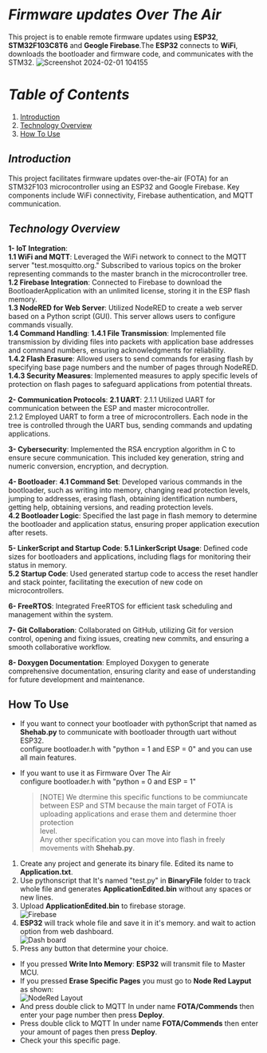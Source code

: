 # _Firmware updates Over The Air_
This project is to enable remote firmware updates using **ESP32**, **STM32F103C8T6** and **Geogle Firebase**.The **ESP32** connects to **WiFi**, downloads the bootloader and firmware code, and communicates with the STM32.
![Screenshot 2024-02-01 104155](https://github.com/ShehabAldeenMo/Fireware-Over-The-Air/assets/114957788/b0d02c6f-00ba-4343-941e-dbdb82eed83a)


# _Table of Contents_
1. [Introduction](#Introduction)
2. [Technology Overview](#Technology-Overview)
3. [How To Use](#How-To-Use)

## _**Introduction**_
This project facilitates firmware updates over-the-air (FOTA) for an STM32F103 microcontroller using an ESP32 and Google Firebase. Key components include WiFi connectivity, Firebase authentication, and MQTT communication.<br /> 

## _Technology Overview_
**1- IoT Integration**:<br /> 
**1.1 WiFi and MQTT**: Leveraged the WiFi network to connect to the MQTT server "test.mosquitto.org." Subscribed to various topics on the broker representing commands to the master branch in the microcontroller tree.<br /> 
**1.2 Firebase Integration**: Connected to Firebase to download the BootloaderApplication with an unlimited license, storing it in the ESP flash memory.<br /> 
**1.3 NodeRED for Web Server**: Utilized NodeRED to create a web server based on a Python script (GUI). This server allows users to configure commands visually.<br /> 
**1.4 Command Handling**:
**1.4.1 File Transmission**: Implemented file transmission by dividing files into packets with application base addresses and command numbers, ensuring acknowledgments for reliability.<br /> 
**1.4.2 Flash Erasure**: Allowed users to send commands for erasing flash by specifying base page numbers and the number of pages through NodeRED.<br /> 
**1.4.3 Security Measures**: Implemented measures to apply specific levels of protection on flash pages to safeguard applications from potential threats.<br /> 

**2- Communication Protocols**:
**2.1 UART**: 
2.1.1 Utilized UART for communication between the ESP and master microcontroller.<br /> 
2.1.2 Employed UART to form a tree of microcontrollers. Each node in the tree is controlled through the UART bus, sending commands and updating applications.<br /> 

**3- Cybersecurity**:
Implemented the RSA encryption algorithm in C to ensure secure communication. This included key generation, string and numeric conversion, encryption, and decryption.<br /> 

**4- Bootloader**:
**4.1 Command Set**: Developed various commands in the bootloader, such as writing into memory, changing read protection levels, jumping to addresses, erasing flash, obtaining identification numbers, getting help, obtaining versions, and reading protection levels.<br /> 
**4.2 Bootloader Logic**: Specified the last page in flash memory to determine the bootloader and application status, ensuring proper application execution after resets.<br /> 

**5- LinkerScript and Startup Code**:
**5.1 LinkerScript Usage**: Defined code sizes for bootloaders and applications, including flags for monitoring their status in memory.<br /> 
**5.2 Startup Code**: Used generated startup code to access the reset handler and stack pointer, facilitating the execution of new code on microcontrollers.<br /> 

**6- FreeRTOS**: Integrated FreeRTOS for efficient task scheduling and management within the system.<br /> 

**7- Git Collaboration**:
Collaborated on GitHub, utilizing Git for version control, opening and fixing issues, creating new commits, and ensuring a smooth collaborative workflow.<br /> 

**8- Doxygen Documentation**:
Employed Doxygen to generate comprehensive documentation, ensuring clarity and ease of understanding for future development and maintenance.<br /> 

## How To Use
+ If you want to connect your bootloader with pythonScript that named as **Shehab.py** to communicate with bootloader througth uart without ESP32.<br />
  configure bootloader.h with "python = 1 and ESP = 0" and you can use all main features.<br />

+ If you want to use it as Firmware Over The Air<br />
  configure bootloader.h with "python = 0 and ESP = 1"<br />
  > [NOTE]
  > We dtermine this specific functions to be commiuncate between ESP and STM because the main target of FOTA is uploading applications and erase them and determine thoer protection     
    level.<br />
  > Any other specification you can move into flash in freely movements with **Shehab.py**.<br />

1. Create any project and generate its binary file. Edited its name to **Application.txt**.<br />
2. Use pythonscript that It's named "test.py" in **BinaryFile** folder to track whole file and generates **ApplicationEdited.bin** without any spaces or new lines.<br />
3. Upload **ApplicationEdited.bin** to firebase storage.<br />
![Firebase](https://github.com/ShehabAldeenMo/Fireware-Over-The-Air/assets/114957788/71ba20b2-ecf9-4a2e-a61c-69737b538e13)
4. **ESP32** will track whole file and save it in it's memory. and wait to action option from web dashboard.<br />
![Dash board](https://github.com/ShehabAldeenMo/Fireware-Over-The-Air/assets/114957788/8e8f0287-d119-4696-b5f4-07b5df8d2bdf)
5. Press any button that determine your choice.<br />
  - If you pressed **Write Into Memory**: **ESP32** will transmit file to Master MCU.<br />
  - If you pressed **Erase Specific Pages** you must go to **Node Red Layput** as shown:<br />
![NodeRed Layout](https://github.com/ShehabAldeenMo/Fireware-Over-The-Air/assets/114957788/a5c9a45e-0a03-4c8c-92cb-1ae178b81508)
  - And press double click to MQTT In under name **FOTA/Commends** then enter your page number then press **Deploy**. <br />
  - Press double click to MQTT In under name **FOTA/Commends** then enter your amount of pages then press **Deploy**.<br />
  - Check your this specific page.<br />
    
